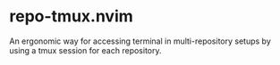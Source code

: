 # repo-tmux.nvim
An ergonomic way for accessing terminal in multi-repository setups by using a tmux session for each repository.
